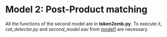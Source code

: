 # Model 2: Post-Product matching

All the functions of the second model are in **token2emb.py**. To execute it, *cat_detector.py* and *second_model.sav* from [model1](../Model1) are necessary.
